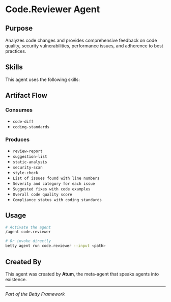 # Code.Reviewer Agent

## Purpose

Analyzes code changes and provides comprehensive feedback on code quality, security vulnerabilities, performance issues, and adherence to best practices.

## Skills

This agent uses the following skills:


## Artifact Flow

### Consumes

- `code-diff`
- `coding-standards`

### Produces

- `review-report`
- `suggestion-list`
- `static-analysis`
- `security-scan`
- `style-check`
- `List of issues found with line numbers`
- `Severity and category for each issue`
- `Suggested fixes with code examples`
- `Overall code quality score`
- `Compliance status with coding standards`

## Usage

```bash
# Activate the agent
/agent code.reviewer

# Or invoke directly
betty agent run code.reviewer --input <path>
```

## Created By

This agent was created by **Atum**, the meta-agent that speaks agents into existence.

---

*Part of the Betty Framework*
